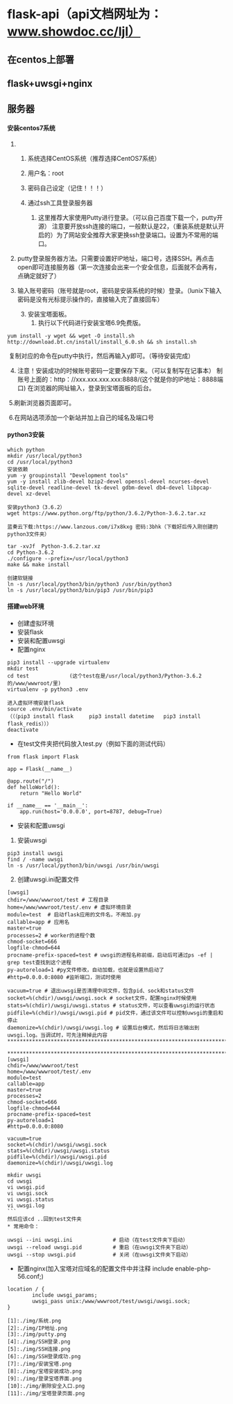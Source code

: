 # flask-api（api文档网址为：www.showdoc.cc/ljl）
## 在centos上部署
## flask+uwsgi+nginx

## 服务器

 ####  安装centos7系统

1. 1.  系统选择CentOS系统（推荐选择CentOS7系统）
   2.  用户名：root
   3.  密码自己设定（记住！！！）

    4.  通过ssh工具登录服务器
        1. 这里推荐大家使用Putty进行登录。（可以自己百度下载一个，putty开源） 注意要开放ssh连接的端口，一般默认是22，（重装系统是默认开启的）为了网站安全推荐大家更换ssh登录端口。设置为不常用的端口。
2. putty登录服务器方法。只需要设置好IP地址，端口号，选择SSH。再点击open即可连接服务器（第一次连接会出来一个安全信息，后面就不会再有，点确定就好了）
3. 输入账号密码（账号就是root，密码是安装系统的时候）登录。（lunix下输入密码是没有光标提示操作的，直接输入完了直接回车）

   3. 安装宝塔面板。
      1. 执行以下代码进行安装宝塔6.9免费版。

```
yum install -y wget && wget -O install.sh http://download.bt.cn/install/install_6.0.sh && sh install.sh
```

​			复制对应的命令在putty中执行，然后再输入y即可。（等待安装完成）

4. 注意！安装成功的时候账号密码一定要保存下来。（可以复制写在记事本）
   制账号上面的：http：//xxx.xxx.xxx.xxx:8888/(这个就是你的IP地址：8888端口)
   在浏览器的网址输入，登录到宝塔面板的后台。

​	5.刷新浏览器页面即可。

​	6.在网站选项添加一个新站并加上自己的域名及端口号

#### python3安装

```                        cd .. 到   root
which python
mkdir /usr/local/python3 
cd /usr/local/python3                   
安装依赖
yum -y groupinstall "Development tools"
yum -y install zlib-devel bzip2-devel openssl-devel ncurses-devel sqlite-devel readline-devel tk-devel gdbm-devel db4-devel libpcap-devel xz-devel

安装python3（3.6.2）
wget https://www.python.org/ftp/python/3.6.2/Python-3.6.2.tar.xz

蓝奏云下载:https://www.lanzous.com/i7x8kxg 密码:3bhk（下载好后传入刚创建的python3文件夹）

tar -xvJf  Python-3.6.2.tar.xz
cd Python-3.6.2
./configure --prefix=/usr/local/python3
make && make install

创建软链接
ln -s /usr/local/python3/bin/python3 /usr/bin/python3
ln -s /usr/local/python3/bin/pip3 /usr/bin/pip3
```

#### 搭建web环境

* 创建虚拟环境
* 安装flask
* 安装和配置uwsgi
* 配置nginx

```
pip3 install --upgrade virtualenv
mkdir test
cd test             (这个test在是/usr/local/python3/Python-3.6.2的/www/wwwroot/里)
virtualenv -p python3 .env

进入虚拟环境安装flask
source .env/bin/activate
（（（pip3 install flask     pip3 install datetime   pip3 install flask_redis）））
deactivate  
```

* 在test文件夹把代码放入test.py（例如下面的测试代码）

```
from flask import Flask

app = Flask(__name__)

@app.route("/")
def helloWorld():
    return "Hello World"

if __name__ == '__main__':
    app.run(host='0.0.0.0', port=8787, debug=True)
```

* 安装和配置uwsgi

1. 安装uwsgi

```
pip3 install uwsgi
find / -name uwsgi
ln -s /usr/local/python3/bin/uwsgi /usr/bin/uwsgi
```

2. 创建uwsgi.ini配置文件 

```
[uwsgi]
chdir=/www/wwwroot/test # 工程目录
home=/www/wwwroot/test/.env # 虚拟环境目录
module=test  # 启动flask应用的文件名，不用加.py
callable=app # 应用名
master=true
processes=2 # worker的进程个数
chmod-socket=666
logfile-chmod=644
procname-prefix-spaced=test # uwsgi的进程名称前缀，启动后可通过ps -ef | grep test查找到这个进程
py-autoreload=1 #py文件修改，自动加载，也就是设置热启动了
#http=0.0.0.0:8080 #监听端口，测试时使用

vacuum=true # 退出uwsgi是否清理中间文件，包含pid、sock和status文件
socket=%(chdir)/uwsgi/uwsgi.sock # socket文件，配置nginx时候使用
stats=%(chdir)/uwsgi/uwsgi.status # status文件，可以查看uwsgi的运行状态
pidfile=%(chdir)/uwsgi/uwsgi.pid # pid文件，通过该文件可以控制uwsgi的重启和停止
daemonize=%(chdir)/uwsgi/uwsgi.log # 设置后台模式，然后将日志输出到uwsgi.log。当调试时，可先注释掉此内容
***************************************************************************

**********************************************************************************
[uwsgi]
chdir=/www/wwwroot/test
home=/www/wwwroot/test/.env
module=test
callable=app
master=true
processes=2
chmod-socket=666
logfile-chmod=644
procname-prefix-spaced=test
py-autoreload=1
#http=0.0.0.0:8080

vacuum=true
socket=%(chdir)/uwsgi/uwsgi.sock
stats=%(chdir)/uwsgi/uwsgi.status
pidfile=%(chdir)/uwsgi/uwsgi.pid
daemonize=%(chdir)/uwsgi/uwsgi.log

```

```
mkdir uwsgi
cd uwsgi
vi uwsgi.pid
vi uwsgi.sock
vi uwsgi.status
vi uwsgi.log
​```     
然后应该cd ..回到test文件夹
* 常用命令：
```

```
uwsgi --ini uwsgi.ini             # 启动（在test文件夹下启动）
uwsgi --reload uwsgi.pid          # 重启（在uwsgi文件夹下启动）
uwsgi --stop uwsgi.pid            # 关闭（在uwsgi文件夹下启动）
```


* 配置nginx(加入宝塔对应域名的配置文件中并注释 include enable-php-56.conf;)

```
location / {
        include uwsgi_params;
        uwsgi_pass unix:/www/wwwroot/test/uwsgi/uwsgi.sock;
}
```

```
[1]:./img/系统.png
[2]:./img/IP地址.png
[3]:./img/putty.png 
[4]:./img/SSH登录.png 
[5]:./img/SSH连接.png 
[6]:./img/SSH登录成功.png 
[7]:./img/安装宝塔.png 
[8]:./img/宝塔安装成功.png 
[9]:./img/登录宝塔界面.png 
[10]:./img/删除安全入口.png 
[11]:./img/宝塔登录页面.png 
```
